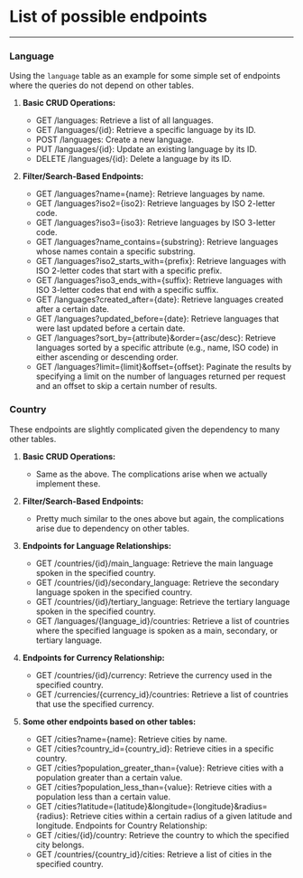 # List of possible endpoints
-----------------------------

### Language
Using the `language` table as an example for some simple set of endpoints where the queries do not depend on other tables.
1. **Basic CRUD Operations:**
   - GET /languages: Retrieve a list of all languages.
   - GET /languages/{id}: Retrieve a specific language by its ID.
   - POST /languages: Create a new language.
   - PUT /languages/{id}: Update an existing language by its ID.
   - DELETE /languages/{id}: Delete a language by its ID.

2. **Filter/Search-Based Endpoints:**
   - GET /languages?name={name}: Retrieve languages by name.
   - GET /languages?iso2={iso2}: Retrieve languages by ISO 2-letter code.
   - GET /languages?iso3={iso3}: Retrieve languages by ISO 3-letter code.
   - GET /languages?name_contains={substring}: Retrieve languages whose names contain a specific substring.
   - GET /languages?iso2_starts_with={prefix}: Retrieve languages with ISO 2-letter codes that start with a specific prefix.
   - GET /languages?iso3_ends_with={suffix}: Retrieve languages with ISO 3-letter codes that end with a specific suffix.
   - GET /languages?created_after={date}: Retrieve languages created after a certain date.
   - GET /languages?updated_before={date}: Retrieve languages that were last updated before a certain date.
   - GET /languages?sort_by={attribute}&order={asc/desc}: Retrieve languages sorted by a specific attribute (e.g., name, ISO code) in either ascending or descending order.
   - GET /languages?limit={limit}&offset={offset}: Paginate the results by specifying a limit on the number of languages returned per request and an offset to skip a certain number of results.

### Country
These endpoints are slightly complicated given the dependency to many other tables.
1. **Basic CRUD Operations:**
	- Same as the above. The complications arise when we actually implement these.
2. **Filter/Search-Based Endpoints:**
	 - Pretty much similar to the ones above but again, the complications arise due to dependency on other tables.
3. **Endpoints for Language Relationships:**
   - GET /countries/{id}/main_language: Retrieve the main language spoken in the specified country.
   - GET /countries/{id}/secondary_language: Retrieve the secondary language spoken in the specified country.
   - GET /countries/{id}/tertiary_language: Retrieve the tertiary language spoken in the specified country.
   - GET /languages/{language_id}/countries: Retrieve a list of countries where the specified language is spoken as a main, secondary, or tertiary language.

4. **Endpoints for Currency Relationship:**
   - GET /countries/{id}/currency: Retrieve the currency used in the specified country.
   - GET /currencies/{currency_id}/countries: Retrieve a list of countries that use the specified currency.

5. **Some other endpoints based on other tables:**
	- GET /cities?name={name}: Retrieve cities by name.
	- GET /cities?country_id={country_id}: Retrieve cities in a specific country.
	- GET /cities?population_greater_than={value}: Retrieve cities with a population greater than a certain value.
	- GET /cities?population_less_than={value}: Retrieve cities with a population less than a certain value.
	- GET /cities?latitude={latitude}&longitude={longitude}&radius={radius}: Retrieve cities within a certain radius of a given latitude and longitude.
Endpoints for Country Relationship:
	- GET /cities/{id}/country: Retrieve the country to which the specified city belongs.
	- GET /countries/{country_id}/cities: Retrieve a list of cities in the specified country.
